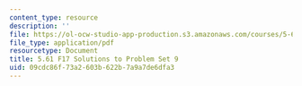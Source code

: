 ```yaml
---
content_type: resource
description: ''
file: https://ol-ocw-studio-app-production.s3.amazonaws.com/courses/5-61-physical-chemistry-fall-2017/09cdc86f73a2603b622b7a9a7de6dfa3_MIT5_61F17_pset9_soln.pdf
file_type: application/pdf
resourcetype: Document
title: 5.61 F17 Solutions to Problem Set 9
uid: 09cdc86f-73a2-603b-622b-7a9a7de6dfa3
---
```

